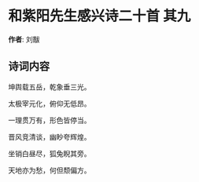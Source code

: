 # 和紫阳先生感兴诗二十首  其九

**作者**: 刘黻

## 诗词内容

坤舆载五岳，乾象垂三光。

太极宰元化，俯仰无低昂。

一理贯万有，形色皆停当。

晋风竞清谈，幽眇夸辉煌。

坐销白昼尽，狐兔睨其旁。

天地亦为愁，何但颓偏方。

